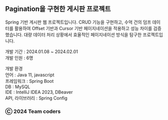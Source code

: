 ## Pagination을 구현한 게시판 프로젝트 

Spring 기반 게시판 웹 프로젝트입니다. 
CRUD 기능을 구현하고, 수억 건의 덤프 데이터를 활용하여 Offset 기반과 Cursor 기반 페이지네이션을 적용하고 성능 차이를 검증했습니다. 
대량 데이터 처리 상황에서 효율적인 페이지네이션 방식을 탐구한 프로젝트입니다.

개발 기간 : 2024.01.08 ~ 2024.02.01<br>
개발 인원 : 6명

개발 환경 <br>
언어 : Java 11, javascript <br>
프레임워크 : Spring Boot <br>
DB : MySQL <br>
IDE : IntelliJ IDEA 2023, DBeaver <br>
API, 라이브러리 : Spring Config <br>




### Ⓒ 2024 Team coders
